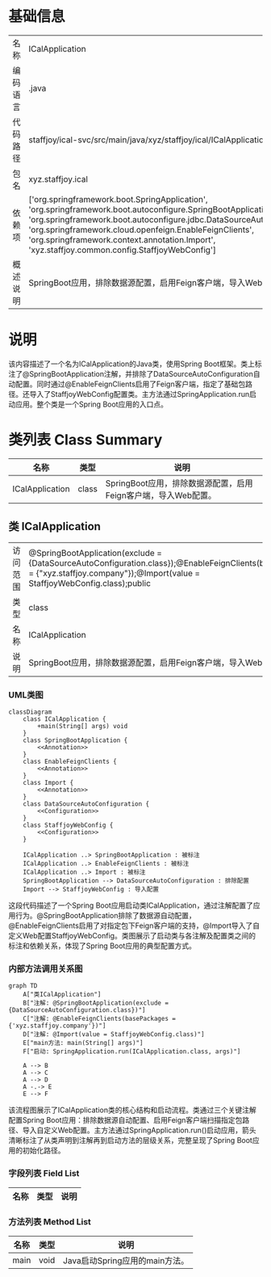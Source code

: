 # 基础信息

|      |      |
|------|------|
| 名称 | ICalApplication |
| 编码语言 | .java |
| 代码路径 | staffjoy/ical-svc/src/main/java/xyz/staffjoy/ical/ICalApplication.java |
| 包名 | xyz.staffjoy.ical |
| 依赖项 | ['org.springframework.boot.SpringApplication', 'org.springframework.boot.autoconfigure.SpringBootApplication', 'org.springframework.boot.autoconfigure.jdbc.DataSourceAutoConfiguration', 'org.springframework.cloud.openfeign.EnableFeignClients', 'org.springframework.context.annotation.Import', 'xyz.staffjoy.common.config.StaffjoyWebConfig'] |
| 概述说明 | SpringBoot应用，排除数据源配置，启用Feign客户端，导入Web配置。 |

# 说明

该内容描述了一个名为ICalApplication的Java类，使用Spring Boot框架。类上标注了@SpringBootApplication注解，并排除了DataSourceAutoConfiguration自动配置。同时通过@EnableFeignClients启用了Feign客户端，指定了基础包路径。还导入了StaffjoyWebConfig配置类。主方法通过SpringApplication.run启动应用。整个类是一个Spring Boot应用的入口点。

# 类列表 Class Summary

| 名称   | 类型  | 说明 |
|-------|------|-------------|
| ICalApplication | class | SpringBoot应用，排除数据源配置，启用Feign客户端，导入Web配置。 |



## 类 ICalApplication

|      |      |
|------|------|
| 访问范围 | @SpringBootApplication(exclude = {DataSourceAutoConfiguration.class});@EnableFeignClients(basePackages = {"xyz.staffjoy.company"});@Import(value = StaffjoyWebConfig.class);public |
| 类型 | class |
| 名称 | ICalApplication |
| 说明 | SpringBoot应用，排除数据源配置，启用Feign客户端，导入Web配置。 |


### UML类图

```mermaid
classDiagram
    class ICalApplication {
        +main(String[] args) void
    }
    class SpringBootApplication {
        <<Annotation>>
    }
    class EnableFeignClients {
        <<Annotation>>
    }
    class Import {
        <<Annotation>>
    }
    class DataSourceAutoConfiguration {
        <<Configuration>>
    }
    class StaffjoyWebConfig {
        <<Configuration>>
    }

    ICalApplication ..> SpringBootApplication : 被标注
    ICalApplication ..> EnableFeignClients : 被标注
    ICalApplication ..> Import : 被标注
    SpringBootApplication --> DataSourceAutoConfiguration : 排除配置
    Import --> StaffjoyWebConfig : 导入配置
```

这段代码描述了一个Spring Boot应用启动类ICalApplication，通过注解配置了应用行为。@SpringBootApplication排除了数据源自动配置，@EnableFeignClients启用了对指定包下Feign客户端的支持，@Import导入了自定义Web配置StaffjoyWebConfig。类图展示了启动类与各注解及配置类之间的标注和依赖关系，体现了Spring Boot应用的典型配置方式。


### 内部方法调用关系图

```mermaid
graph TD
    A["类ICalApplication"]
    B["注解: @SpringBootApplication(exclude = {DataSourceAutoConfiguration.class})"]
    C["注解: @EnableFeignClients(basePackages = {'xyz.staffjoy.company'})"]
    D["注解: @Import(value = StaffjoyWebConfig.class)"]
    E["main方法: main(String[] args)"]
    F["启动: SpringApplication.run(ICalApplication.class, args)"]

    A --> B
    A --> C
    A --> D
    A -.-> E
    E --> F
```

该流程图展示了ICalApplication类的核心结构和启动流程。类通过三个关键注解配置Spring Boot应用：排除数据源自动配置、启用Feign客户端扫描指定包路径、导入自定义Web配置。主方法通过SpringApplication.run()启动应用，箭头清晰标注了从类声明到注解再到启动方法的层级关系，完整呈现了Spring Boot应用的初始化路径。

### 字段列表 Field List

| 名称  | 类型  | 说明 |
|-------|-------|------|

### 方法列表 Method List

| 名称  | 类型  | 说明 |
|-------|-------|------|
| main | void | Java启动Spring应用的main方法。 |




